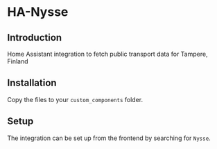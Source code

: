 # HA-Nysse

## Introduction

Home Assistant integration to fetch public transport data for Tampere, Finland

## Installation

Copy the files to your `custom_components` folder.

## Setup

The integration can be set up from the frontend by searching for `Nysse`.
